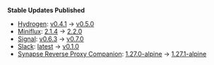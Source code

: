 **Stable Updates Published**

* [Hydrogen](https://github.com/element-hq/hydrogen-web): [v0.4.1](https://github.com/element-hq/hydrogen-web/releases/tag/v0.4.1) -> [v0.5.0](https://github.com/element-hq/hydrogen-web/releases/tag/v0.5.0)
* [Miniflux](https://github.com/miniflux/v2): [2.1.4](https://github.com/miniflux/v2/releases/tag/2.1.4) -> [2.2.0](https://github.com/miniflux/v2/releases/tag/2.2.0)
* [Signal](https://github.com/mautrix/signal): [v0.6.3](https://github.com/mautrix/signal/releases/tag/v0.6.3) -> [v0.7.0](https://github.com/mautrix/signal/releases/tag/v0.7.0)
* [Slack](https://github.com/mautrix/slack): [latest](https://github.com/mautrix/slack/releases/tag/latest) -> [v0.1.0](https://github.com/mautrix/slack/releases/tag/v0.1.0)
* [Synapse Reverse Proxy Companion](https://github.com/nginx/nginx): [1.27.0-alpine](https://github.com/nginx/nginx/releases/tag/release-1.27.0) -> [1.27.1-alpine](https://github.com/nginx/nginx/releases/tag/release-1.27.1)
